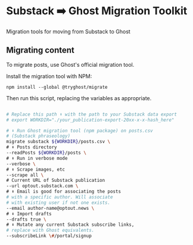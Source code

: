 # Substack ➡️ Ghost Migration Toolkit

Migration tools for moving from Substack to Ghost


## Migrating content

To migrate posts, use Ghost's official migration tool.

Install the migration tool with NPM:

`npm install --global @tryghost/migrate`


Then run this script, replacing the variables as appropriate.

```bash

# Replace this path ⬇️ with the path to your Substack data export
# export WORKDIR="./your_publication-export-20xx-x-x-hash_here"

# ⬇️ Run Ghost migration tool (npm package) on posts.csv
# (Substack phraseology)
migrate substack ${WORKDIR}/posts.csv \
# ⬇️ Posts directory
--readPosts ${WORKDIR}/posts \
# ⬇️ Run in verbose mode
--verbose \
# ⬇️ Scrape images, etc
--scrape all \
# Current URL of Substack publication
--url optout.substack.com \
# ⬇️ Email is good for associating the posts
# with a specific author. Will associate
# with existing user if not one exists.
--email author-name@optout.news \
# ⬇️ Import drafts
--drafts true \
# ⬇️ Mutate any current Substack subscribe links,
# replace with Ghost equivalents.
--subscribeLink \#/portal/signup 

```